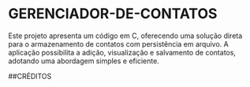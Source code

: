# GERENCIADOR-DE-CONTATOS
Este projeto apresenta um código em C, oferecendo uma solução direta para o armazenamento de contatos com persistência em arquivo. A aplicação possibilita a adição, visualização e salvamento de contatos, adotando uma abordagem simples e eficiente.

##CRÉDITOS 
